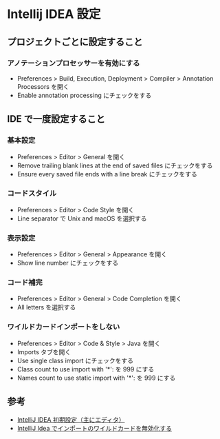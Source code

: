 # Intellij IDEA 設定

## プロジェクトごとに設定すること

### アノテーションプロセッサーを有効にする

- Preferences > Build, Execution, Deployment > Compiler > Annotation Processors を開く
- Enable annotation processing にチェックをする

## IDE で一度設定すること

### 基本設定

- Preferences > Editor > General を開く
- Remove trailing blank lines at the end of saved files にチェックをする
- Ensure every saved file ends with a line break にチェックをする

### コードスタイル

- Preferences > Editor > Code Style を開く
- Line separator で Unix and macOS を選択する

### 表示設定

- Preferences > Editor > General > Appearance を開く
- Show line number にチェックをする

### コード補完

- Preferences > Editor > General > Code Completion を開く
- All letters を選択する

### ワイルドカードインポートをしない

- Preferences > Editor > Code & Style > Java を開く
- Imports タブを開く
- Use single class import にチェックをする
- Class count to use import with '\*': を 999 にする
- Names count to use static import with '\*': を 999 にする

## 参考

- [IntelliJ IDEA 初期設定（主にエディタ）](https://qiita.com/keitakn/items/5968b9eee4177c302481)
- [IntelliJ Idea でインポートのワイルドカードを無効化する](https://qiita.com/Yuki10/items/9ebb7f1bdf4c800765ac)
